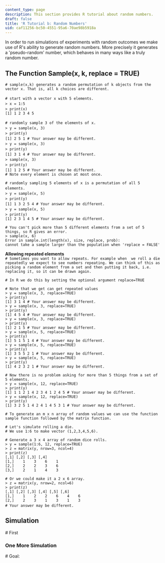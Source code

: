 ```yaml
---
content_type: page
description: This section provides R tutorial about random numbers.
draft: false
title: 'R Tutorial b: Random Numbers'
uid: caf11256-bc50-4551-95a6-70ae98b5918a
---
```

In order to run simulations of experiments with random outcomes we make use of R's ability to generate random numbers. More precisely it generates a 'pseudo-random' number, which behaves in many ways like a truly random number.

## The Function Sample(x, k, replace = TRUE)

`# sample(x,k) generates a random permutation of k objects from the vector x. That is, all k choices are different.`

`# start with a vector x with 5 elements.`   
`> x = 1:5`   
`> print(x)`   
`[1] 1 2 3 4 5`

`# randomly sample 3 of the elements of x.`   
`> y = sample(x, 3)`   
`> print(y)`   
`[1] 2 5 1 # Your answer may be different.`   
`> y = sample(x, 3)`   
`> print(y)`   
`[1] 3 1 4 # Your answer may be different.`   
`> sample(x, 3)`   
`> print(y)`   
`[1] 1 2 5 # Your answer may be different.`   
`# Note every element is chosen at most once.`

`# randomly sampling 5 elements of x is a permutation of all 5 elements.`   
`> y = sample(x, 5)`   
`> print(y)`   
`[1] 1 3 2 5 4 # Your answer may be different.`   
`> y = sample(x, 5)`   
`> print(y)`   
`[1] 2 3 1 4 5 # Your answer may be different.`

`# You can't pick more than 5 different elements from a set of 5 things, so R gives an error.`   
`> sample(x, 6)`   
`Error in sample.int(length(x), size, replace, prob):`   
`cannot take a sample larger than the population when 'replace = FALSE'`

**Allowing repeated elements**     
`# Sometimes you want to allow repeats. For example when  we roll a die repeatedly we expect to see numbers repeating. We can think of this as picking a random element from a set and then putting it back, i.e. replacing it, so it can be drawn again.`

`# In R we do this by setting the optional argument replace=TRUE`

`# Note that we get can get repeated values`   
`> y = sample(x, 3, replace=TRUE)`   
`> print(y)`   
`[1] 3 1 4 # Your answer may be different.`   
`> y = sample(x, 3, replace=TRUE)`   
`> print(y)`   
`[1] 4 5 4 # Your answer may be different.`   
`> y = sample(x, 3, replace=TRUE)`   
`> print(y)`   
`[1] 2 1 5 # Your answer may be different.`   
`> y = sample(x, 5, replace=TRUE)`   
`> print(y)`   
`[1] 5 1 5 1 4 # Your answer may be different.`   
`> y = sample(x, 5, replace=TRUE)`   
`> print(y)`   
`[1] 3 5 5 2 1 # Your answer may be different.`   
`> y = sample(x, 5, replace=TRUE)`   
`> print(y)`   
`[1] 4 2 3 2 1 # Your answer may be different.`

`# Now there is no problem asking for more than 5 things from a set of 5 elements.`   
`> y = sample(x, 12, replace=TRUE)`   
`> print(y)`   
`[1] 1 1 2 1 4 2 3 4 1 2 4 5 # Your answer may be different.`   
`> y = sample(x, 12, replace=TRUE)`   
`> print(y)`   
`[1] 3 2 5 1 4 2 4 1 4 5 3 1 # Your answer may be different.`

`# To generate an m x n array of random values we can use the function sample function followed by the matrix function.`

`# Let's simulate rolling a die.`   
`# We use 1:6 to make vector (1,2,3,4,5,6).`

`# Generate a 3 x 4 array of random dice rolls.`   
`> y = sample(1:6, 12, replace=TRUE)`   
`> z = matrix(y, nrow=3, ncol=4)`   
`> print(z)`   
 `[,1] [,2] [,3] [,4]`   
`[1,]    1    3    6    1`   
`[2,]    2    2    3    6`   
`[3,]    2    1    4    3`

`# Or we could make it a 2 x 6 array.`   
`> z = matrix(y, nrow=2, ncol=6)`   
`> print(z)`   
 `[,1] [,2] [,3] [,4] [,5] [,6]`   
`[1,]    1    2    2    6    4    6`   
`[2,]    2    3    1    3    1    3`   
`# Your answer may be different.`  

## Simulation

\# First      

### One More Simulation

\# Goal:
